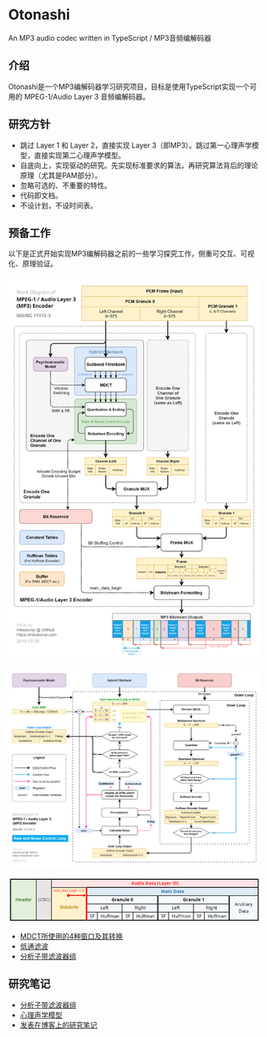 # Otonashi

An MP3 audio codec written in TypeScript / MP3音频编解码器

## 介绍

Otonashi是一个MP3编解码器学习研究项目，目标是使用TypeScript实现一个可用的 MPEG-1/Audio Layer 3 音频编解码器。

## 研究方针

- 跳过 Layer 1 和 Layer 2，直接实现 Layer 3（即MP3）。跳过第一心理声学模型，直接实现第二心理声学模型。
- 自底向上，实现驱动的研究。先实现标准要求的算法，再研究算法背后的理论原理（尤其是PAM部分）。
- 忽略可选的、不重要的特性。
- 代码即文档。
- 不设计划，不设时间表。

## 预备工作

以下是正式开始实现MP3编解码器之前的一些学习探究工作，侧重可交互、可视化、原理验证。

![编码器框图](./documentation/mp3-encoder-diagram.png)

![码率和噪声控制循环](./documentation/mp3-qloop.png)

![帧结构](./documentation/mp3-frame.png)

- [MDCT所使用的4种窗口及其转换](https://mikukonai.com/MP3-Study/MDCT-windows.html)
- [低通滤波](https://mikukonai.com/MP3-Study/LPF.html)
- [分析子带滤波器组](https://mikukonai.com/MP3-Study/Filterbank.html)

## 研究笔记

- [分析子带滤波器组](./documentation/分析子带滤波器组.md)
- [心理声学模型](./documentation/心理声学模型.md)
- [发表在博客上的研究笔记](https://mikukonai.com/#/wiki/MP3%E7%BC%96%E8%A7%A3%E7%A0%81%E5%8E%9F%E7%90%86)

